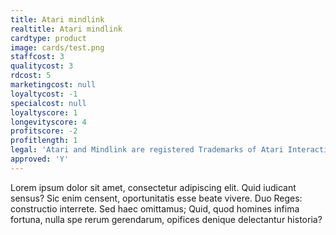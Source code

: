 ```yaml
---
title: Atari mindlink
realtitle: Atari mindlink
cardtype: product
image: cards/test.png
staffcost: 3
qualitycost: 3
rdcost: 5
marketingcost: null
loyaltycost: -1
specialcost: null
loyaltyscore: 1
longevityscore: 4
profitscore: -2
profitlength: 1
legal: 'Atari and Mindlink are registered Trademarks of Atari Interactive, Inc'
approved: 'Y'
---
```


Lorem ipsum dolor sit amet, consectetur adipiscing elit. Quid iudicant sensus? Sic enim censent, oportunitatis esse beate vivere. Duo Reges: constructio interrete. Sed haec omittamus; Quid, quod homines infima fortuna, nulla spe rerum gerendarum, opifices denique delectantur historia?
